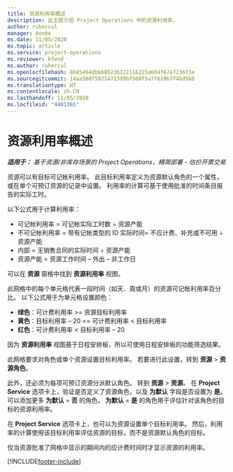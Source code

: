 ```yaml
---
title: 资源利用率概述
description: 此主题介绍 Project Operations 中的资源利用率。
author: ruhercul
manager: Annbe
ms.date: 11/05/2020
ms.topic: article
ms.service: project-operations
ms.reviewer: kfend
ms.author: ruhercul
ms.openlocfilehash: 8b85464dbb68523b122116225a604f67e7236f3e
ms.sourcegitcommit: 14aa380759214713d9bf560f5a7f619b7f4bd5b8
ms.translationtype: HT
ms.contentlocale: zh-CN
ms.lasthandoff: 11/05/2020
ms.locfileid: "4401365"
---
```

# <a name="resource-utilization-overview"></a>资源利用率概述

_**适用于：** 基于资源/非库存场景的 Project Operations，精简部署 - 估价开票交易_

资源可以有目标可记帐利用率。 此目标利用率定义为资源默认角色的一个属性，或在单个可预订资源的记录中设置。 利用率的计算可基于使用批准的时间条目报告的实际工时。

以下公式用于计算利用率：

  - 可记帐利用率 = 可记帐实际工时数 ÷ 资源产能
  - 不可记帐利用率 = 带有记帐类型的 ID 实际时间= 不应计费、补充或不可用 ÷ 资源产能
  - 内部 = 无销售合同的实际时间 ÷ 资源产能
  - 资源产能 = 资源工作时间 – 外出 – 非工作日

可以在 **资源** 窗格中找到 **资源利用率** 视图。

此网格中的每个单元格代表一段时间（如天、周或月）的资源可记帐利用率百分比。 以下公式用于为单元格设置颜色：

  - **绿色**：可计费利用率 >= 资源目标利用率
  - **黄色**：目标利用率 – 20 <= 可计费利用率 < 目标利用率
  - **红色**：可计费利用率 < 目标利用率 – 20

因为 **资源利用率** 视图基于日程安排板，所以可使用日程安排板的功能筛选结果。

此网格要求对角色或单个资源设置目标利用率。 若要进行此设置，转到 **资源** > **资源角色**。

此外，还必须为每项可预订资源分派默认角色。 转到 **资源** > **资源**。 在 **Project Service** 选项卡上，验证是否定义了资源角色，以及 **为默认** 字段是否设置为 **是**。 可以添加更多 **为默认** = **否** 的角色。 **为默认** = **是** 的角色用于评估针对该角色的目标的资源利用率。

在 **Project Service** 选项卡上，也可以为资源设置单个目标利用率。 然后，利用率的计算使用该目标利用率评估资源的目标，而不是资源默认角色的目标。

仅当资源批准了网格中显示的期间内的应计费时间时才显示资源的利用率。


[!INCLUDE[footer-include](../includes/footer-banner.md)]